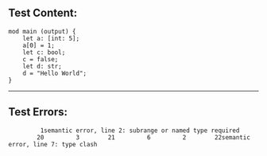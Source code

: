 
Test Content: 
-------------------------
```
mod main (output) {  
    let a: [int: 5];
    a[0] = 1;
    let c: bool;
    c = false;
    let d: str;
    d = "Hello World";
}
```
------------------------

Test Errors:
-------------------------
```
         1semantic error, line 2: subrange or named type required
        20         3        21         6         2        22semantic error, line 7: type clash
```
